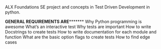 ALX Foundations SE project and concepts in Test Driven Development in python. 

**********GENERAL REQUIREMENTS ARE*****************
 Why Python programming is awesome
What’s an interactive test
Why tests are important
How to write Docstrings to create tests
How to write documentation for each module and function
What are the basic option flags to create tests
How to find edge cases
